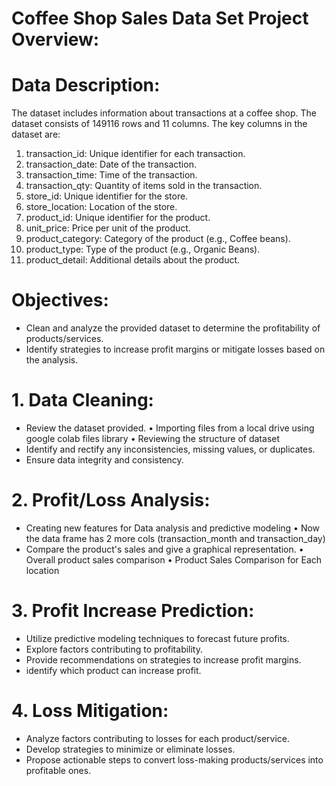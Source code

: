 # Coffee Shop Sales Data Set Project Overview: 
# Data Description:
The dataset includes information about transactions at a coffee shop. The dataset consists of 149116 rows and 11 columns.
The key columns in the dataset are:

1.	transaction_id: Unique identifier for each transaction.
2.	transaction_date: Date of the transaction.
3.	transaction_time: Time of the transaction.
4.	transaction_qty: Quantity of items sold in the transaction.
5.	store_id: Unique identifier for the store.
6.	store_location: Location of the store.
7.	product_id: Unique identifier for the product.
8.	unit_price: Price per unit of the product.
9.	product_category: Category of the product (e.g., Coffee beans).
10.	product_type: Type of the product (e.g., Organic Beans).
11.	product_detail: Additional details about the product.

    
# Objectives: 
-	Clean and analyze the provided dataset to determine the profitability of products/services.
-	Identify strategies to increase profit margins or mitigate losses based on the analysis.
# 1. Data Cleaning:

-	Review the dataset provided.
      •	Importing files from a local drive using google colab files library
      •	Reviewing the structure of dataset 
-	Identify and rectify any inconsistencies, missing values, or duplicates.
-	Ensure data integrity and consistency.

# 2. Profit/Loss Analysis:

-	Creating new features for Data analysis and predictive modeling
	    •	Now the data frame has 2 more cols (transaction_month and transaction_day)
-	Compare the product's sales and give a graphical representation.
	    •	Overall product sales comparison 
      •	Product Sales Comparison for Each location

# 3. Profit Increase Prediction:

-	Utilize predictive modeling techniques to forecast future profits.
-	Explore factors contributing to profitability.
-	Provide recommendations on strategies to increase profit margins.
-	identify which product can increase profit.

# 4. Loss Mitigation:

-	Analyze factors contributing to losses for each product/service.
-	Develop strategies to minimize or eliminate losses.
-	Propose actionable steps to convert loss-making products/services into profitable ones.

